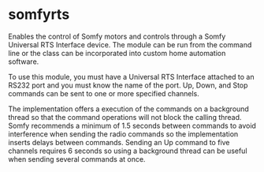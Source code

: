 # somfyrts

Enables the control of Somfy motors and controls through a Somfy Universal RTS Interface device.  The module can be run from the command line or the class can be incorporated into custom home automation software.

To use this module, you must have a Universal RTS Interface attached to an RS232 port and you must know the name of the port.  Up, Down, and Stop commands can be sent to one or more specified channels.

The implementation offers a execution of the commands on a background thread so that the command operations will not block the calling thread.  Somfy recommends a minimum of 1.5 seconds between commands to avoid interference when sending the radio commands so the implementation inserts delays between commands.  Sending an Up command to five channels requires 6 seconds so using a background thread can be useful when sending several commands at once.
